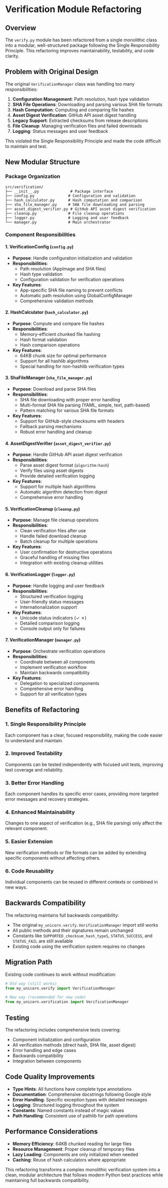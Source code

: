 # Verification Module Refactoring

## Overview

The `verify.py` module has been refactored from a single monolithic class into a modular, well-structured package following the Single Responsibility Principle. This refactoring improves maintainability, testability, and code clarity.

## Problem with Original Design

The original `VerificationManager` class was handling too many responsibilities:

1. **Configuration Management**: Path resolution, hash type validation
2. **SHA File Operations**: Downloading and parsing various SHA file formats
3. **Hash Computation**: Computing and comparing file hashes
4. **Asset Digest Verification**: GitHub API asset digest handling
5. **Legacy Support**: Extracted checksums from release descriptions
6. **File Cleanup**: Managing verification files and failed downloads
7. **Logging**: Status messages and user feedback

This violated the Single Responsibility Principle and made the code difficult to maintain and test.

## New Modular Structure

### Package Organization

```
src/verification/
├── __init__.py              # Package interface
├── config.py               # Configuration and validation
├── hash_calculator.py      # Hash computation and comparison
├── sha_file_manager.py     # SHA file downloading and parsing
├── asset_digest_verifier.py # GitHub API asset digest verification
├── cleanup.py              # File cleanup operations
├── logger.py               # Logging and user feedback
└── manager.py              # Main orchestrator
```

### Component Responsibilities

#### 1. VerificationConfig (`config.py`)
- **Purpose**: Handle configuration initialization and validation
- **Responsibilities**:
  - Path resolution (AppImage and SHA files)
  - Hash type validation
  - Configuration validation for verification operations
- **Key Features**:
  - App-specific SHA file naming to prevent conflicts
  - Automatic path resolution using GlobalConfigManager
  - Comprehensive validation methods

#### 2. HashCalculator (`hash_calculator.py`)
- **Purpose**: Compute and compare file hashes
- **Responsibilities**:
  - Memory-efficient chunked file hashing
  - Hash format validation
  - Hash comparison operations
- **Key Features**:
  - 64KB chunk size for optimal performance
  - Support for all hashlib algorithms
  - Special handling for non-hashlib verification types

#### 3. ShaFileManager (`sha_file_manager.py`)
- **Purpose**: Download and parse SHA files
- **Responsibilities**:
  - SHA file downloading with proper error handling
  - Multi-format SHA file parsing (YAML, simple, text, path-based)
  - Pattern matching for various SHA file formats
- **Key Features**:
  - Support for GitHub-style checksums with headers
  - Fallback parsing mechanisms
  - Robust error handling and cleanup

#### 4. AssetDigestVerifier (`asset_digest_verifier.py`)
- **Purpose**: Handle GitHub API asset digest verification
- **Responsibilities**:
  - Parse asset digest format (`algorithm:hash`)
  - Verify files using asset digests
  - Provide detailed verification logging
- **Key Features**:
  - Support for multiple hash algorithms
  - Automatic algorithm detection from digest
  - Comprehensive error handling

#### 5. VerificationCleanup (`cleanup.py`)
- **Purpose**: Manage file cleanup operations
- **Responsibilities**:
  - Clean verification files after use
  - Handle failed download cleanup
  - Batch cleanup for multiple operations
- **Key Features**:
  - User confirmation for destructive operations
  - Graceful handling of missing files
  - Integration with existing cleanup utilities

#### 6. VerificationLogger (`logger.py`)
- **Purpose**: Handle logging and user feedback
- **Responsibilities**:
  - Structured verification logging
  - User-friendly status messages
  - Internationalization support
- **Key Features**:
  - Unicode status indicators (✓ ✗)
  - Detailed comparison logging
  - Console output only for failures

#### 7. VerificationManager (`manager.py`)
- **Purpose**: Orchestrate verification operations
- **Responsibilities**:
  - Coordinate between all components
  - Implement verification workflow
  - Maintain backwards compatibility
- **Key Features**:
  - Delegation to specialized components
  - Comprehensive error handling
  - Support for all verification types

## Benefits of Refactoring

### 1. **Single Responsibility Principle**
Each component has a clear, focused responsibility, making the code easier to understand and maintain.

### 2. **Improved Testability**
Components can be tested independently with focused unit tests, improving test coverage and reliability.

### 3. **Better Error Handling**
Each component handles its specific error cases, providing more targeted error messages and recovery strategies.

### 4. **Enhanced Maintainability**
Changes to one aspect of verification (e.g., SHA file parsing) only affect the relevant component.

### 5. **Easier Extension**
New verification methods or file formats can be added by extending specific components without affecting others.

### 6. **Code Reusability**
Individual components can be reused in different contexts or combined in new ways.

## Backwards Compatibility

The refactoring maintains full backwards compatibility:

- The original `my_unicorn.verify.VerificationManager` import still works
- All public methods and their signatures remain unchanged
- Constants like `SUPPORTED_checksum_hash_typeS`, `STATUS_SUCCESS`, and `STATUS_FAIL` are still available
- Existing code using the verification system requires no changes

## Migration Path

Existing code continues to work without modification:

```python
# Old way (still works)
from my_unicorn.verify import VerificationManager

# New way (recommended for new code)
from my_unicorn.verification import VerificationManager
```

## Testing

The refactoring includes comprehensive tests covering:

- Component initialization and configuration
- All verification methods (direct hash, SHA file, asset digest)
- Error handling and edge cases
- Backwards compatibility
- Integration between components

## Code Quality Improvements

- **Type Hints**: All functions have complete type annotations
- **Documentation**: Comprehensive docstrings following Google style
- **Error Handling**: Specific exception types with detailed messages
- **Logging**: Structured logging throughout the system
- **Constants**: Named constants instead of magic values
- **Path Handling**: Consistent use of pathlib for path operations

## Performance Considerations

- **Memory Efficiency**: 64KB chunked reading for large files
- **Resource Management**: Proper cleanup of temporary files
- **Lazy Loading**: Components are only initialized when needed
- **Caching**: Reuse of hash calculators where appropriate

This refactoring transforms a complex monolithic verification system into a clean, modular architecture that follows modern Python best practices while maintaining full backwards compatibility.